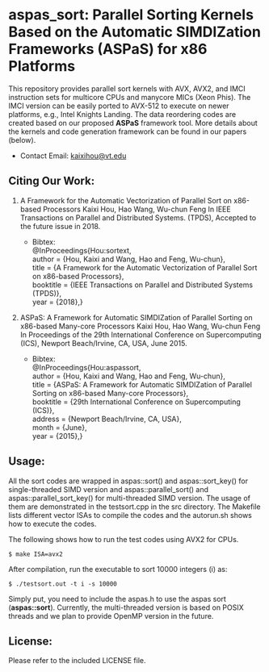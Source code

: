 # aspas_sort: Parallel Sorting Kernels Based on the Automatic SIMDIZation Frameworks (ASPaS) for x86 Platforms 
This repository provides parallel sort kernels with AVX, AVX2, and IMCI instruction sets for multicore CPUs and manycore MICs (Xeon Phis). The IMCI version can be easily ported to AVX-512 to execute on newer platforms, e.g., Intel Knights Landing. The data reordering codes are created based on our proposed **ASPaS** framework tool.  More details about the kernels and code generation framework can be found in our papers (below).

* Contact Email: kaixihou@vt.edu


## Citing Our Work:
1. A Framework for the Automatic Vectorization of Parallel Sort on x86-based Processors
Kaixi Hou, Hao Wang, Wu-chun Feng
In IEEE Transactions on Parallel and Distributed Systems. (TPDS), 
Accepted to the future issue in 2018.
    * Bibtex:  
    @InProceedings{Hou:sortext,  
        author =    {Hou, Kaixi and Wang, Hao and Feng, Wu-chun},  
        title =     {A Framework for the Automatic Vectorization of Parallel Sort on x86-based Processors},  
        booktitle = {IEEE Transactions on Parallel and Distributed Systems (TPDS)},  
        year =  {2018},}

2. ASPaS: A Framework for Automatic SIMDIZation of Parallel Sorting on x86-based Many-core Processors
Kaixi Hou, Hao Wang, Wu-chun Feng
In Proceedings of the 29th International Conference on Supercomputing (ICS), 
Newport Beach/Irvine, CA, USA,
June 2015.
    * Bibtex:  
    @InProceedings{Hou:aspassort,  
        author =    {Hou, Kaixi and Wang, Hao and Feng, Wu-chun},  
        title =     {ASPaS: A Framework for Automatic SIMDIZation of Parallel Sorting on x86-based Many-core Processors},  
        booktitle = {29th International Conference on Supercomputing (ICS)},  
        address =   {Newport Beach/Irvine, CA, USA},  
        month = {June},  
        year =  {2015},}

## Usage:
All the sort codes are wrapped in aspas::sort() and aspas::sort_key() for single-threaded SIMD version and aspas::parallel_sort() and aspas::parallel_sort_key() for multi-threaded SIMD version. The usage of them are demonstrated in the testsort.cpp in the src directory. The Makefile lists different vector ISAs to compile the codes and the autorun.sh shows how to execute the codes.

The following shows how to run the test codes using AVX2 for CPUs.
```
$ make ISA=avx2
```
After compilation, run the executable to sort 10000 integers (i) as: 
```
$ ./testsort.out -t i -s 10000
```

Simply put, you need to include the aspas.h to use the aspas sort (**aspas::sort**). Currently, the multi-threaded version is based on POSIX threads and we plan to provide OpenMP version in the future. 

## License: 
Please refer to the included LICENSE file.



